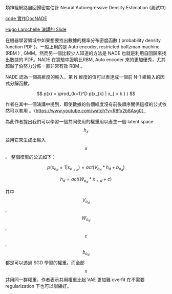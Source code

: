 類神經網路自回歸密度估計 Neural Autoregressive Density Estimation (測試中)


[code 實作DocNADE](http://blog.aylien.com/tensorflow-implementation-neural-autoregressive-topic-model-docnade/)

[Hugo Larochelle 演講的 Slide ](http://helper.ipam.ucla.edu/publications/gss2012/gss2012_10616.pdf)

在機器學習領域中如果想要找出數據的機率分布密度函數 ( probability density function PDF )，一般上用的是 Auto encoder, restricted boltzman machine (RBM ) , GMM。然而另一個比較少人知道的方法是 NADE 也就是利用自回歸來找出數據的 PDF。NADE 在實驗中證明比RBM, Auto encoder 來的更加優秀，尤其超越了伯努力分佈一直非常有效 RBM 。

NADE 認為一個高維度的輸入，第 N 維度的值可以表達成一個前 N-1 維輸入的因式分解函數。

$$
p(x) = \prod_{k=1}^D p(x_{k} | x_{ < k } )
$$ 

作者在其中一個演講中提到，即使數據的各個維度沒有前後順序關係這樣的公式依然可以套用 。（https://www.youtube.com/watch?v=R8fx2b8Asg0）

為此作者提出我們可以學習一個共同使用的權重用以產生一個 latent space $$h_{x}$$ 並用它來生成出輸入 $$x$$。 整個模型的公式如下：

$$
p(x_{o_{d}} = 1 | x_{o_{<d}} ) = act(V_{o_d}*h_{d} + b_{o_{d}} )
$$


$$
h_{d} = act(W_{o_d}*x_{<d} + c )
$$

其中 $$V_{o_d}$$, $$W_{o_d}$$, $$c$$, $$b_{o_{d}}$$ 都是可以透過 SGD 學習的權重。而全部 $$x$$ 共用同一群權重，作者表示共用權重比起 VAE 更加難 overfit 在不需要 regularization 下也可以訓練好。


